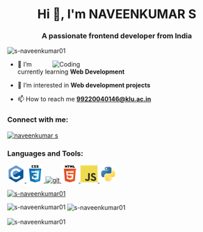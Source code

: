 <h1 align="center">Hi 👋, I'm NAVEENKUMAR S</h1>
<h3 align="center">A passionate frontend developer from India</h3>

<p align="left"> <img src="https://komarev.com/ghpvc/?username=s-naveenkumar01&label=Profile%20views&color=0e75b6&style=flat" alt="s-naveenkumar01" /> </p>
<img align="right" alt="Coding" width="400" src="https://camo.githubusercontent.com/2366b34bb903c09617990fb5fff4622f3e941349e846ddb7e73df872a9d21233/68747470733a2f2f63646e2e6472696262626c652e636f6d2f75736572732f3733303730332f73637265656e73686f74732f363538313234332f6176656e746f2e676966">


- 🌱 I’m currently learning **Web Development**

- 👀 I’m interested in **Web development projects**

- 📫 How to reach me **99220040146@klu.ac.in**

<h3 align="left">Connect with me:</h3>
<p align="left">
<a href="https://linkedin.com/in/naveenkumar s" target="blank"><img align="center" src="https://raw.githubusercontent.com/rahuldkjain/github-profile-readme-generator/master/src/images/icons/Social/linked-in-alt.svg" alt="naveenkumar s" height="30" width="40" /></a>
</p>

<h3 align="left">Languages and Tools:</h3>

<p align="left"> <a href="https://www.cprogramming.com/" target="_blank" rel="noreferrer"> <img src="https://raw.githubusercontent.com/devicons/devicon/master/icons/c/c-original.svg" alt="c" width="40" height="40"/> </a> <a href="https://www.w3schools.com/css/" target="_blank" rel="noreferrer"> <img src="https://raw.githubusercontent.com/devicons/devicon/master/icons/css3/css3-original-wordmark.svg" alt="css3" width="40" height="40"/> </a> <a href="https://git-scm.com/" target="_blank" rel="noreferrer"> <img src="https://www.vectorlogo.zone/logos/git-scm/git-scm-icon.svg" alt="git" width="40" height="40"/> </a> <a href="https://www.w3.org/html/" target="_blank" rel="noreferrer"> <img src="https://raw.githubusercontent.com/devicons/devicon/master/icons/html5/html5-original-wordmark.svg" alt="html5" width="40" height="40"/> </a> <a href="https://developer.mozilla.org/en-US/docs/Web/JavaScript" target="_blank" rel="noreferrer"> <img src="https://raw.githubusercontent.com/devicons/devicon/master/icons/javascript/javascript-original.svg" alt="javascript" width="40" height="40"/> </a> <a href="https://www.python.org" target="_blank" rel="noreferrer"> <img src="https://raw.githubusercontent.com/devicons/devicon/master/icons/python/python-original.svg" alt="python" width="40" height="40"/> </a> </p>

<p align="left"> <a href="https://github.com/ryo-ma/github-profile-trophy"><img src="https://github-profile-trophy.vercel.app/?username=s-naveenkumar01" alt="s-naveenkumar01" /></a> </p>

<p><img align="left" src="https://github-readme-stats.vercel.app/api/top-langs?username=s-naveenkumar01&show_icons=true&locale=en&layout=compact" alt="s-naveenkumar01" /></p>

<p>&nbsp;<img align="center" src="https://github-readme-stats.vercel.app/api?username=s-naveenkumar01&show_icons=true&locale=en" alt="s-naveenkumar01" /></p>

<p><img align="center" src="https://github-readme-streak-stats.herokuapp.com/?user=s-naveenkumar01&" alt="s-naveenkumar01" /></p>
